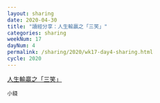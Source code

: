 ```yaml
---
layout: sharing
date: 2020-04-30
title: "讀經分享：人生輸贏之「三笑」"
categories: sharing
weekNum: 17
dayNum: 4
permalink: /sharing/2020/wk17-day4-sharing.html
cycle: 2020
---
```

[人生輸贏之「三笑」](https://youtu.be/Ihs__1wRJiM)

`小錢`  
